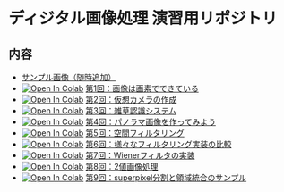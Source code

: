 # ディジタル画像処理 演習用リポジトリ

## 内容
- [サンプル画像（随時追加）](ou_dip/)
- [![Open In Colab](https://colab.research.google.com/assets/colab-badge.svg)](https://colab.research.google.com/github/fumio125/ou_dip/blob/master/ou_dip_01.ipynb) [第1回：画像は画素でできている](ou_dip_01.ipynb)
- [![Open In Colab](https://colab.research.google.com/assets/colab-badge.svg)](https://colab.research.google.com/github/fumio125/ou_dip/blob/master/ou_dip_02.ipynb) [第2回：仮想カメラの作成](ou_dip_02.ipynb)
- [![Open In Colab](https://colab.research.google.com/assets/colab-badge.svg)](https://colab.research.google.com/github/fumio125/ou_dip/blob/master/ou_dip_03.ipynb) [第3回：雑草認識システム](ou_dip_03.ipynb)
- [![Open In Colab](https://colab.research.google.com/assets/colab-badge.svg)](https://colab.research.google.com/github/fumio125/ou_dip/blob/master/ou_dip_04.ipynb) [第4回：パノラマ画像を作ってみよう](ou_dip_04.ipynb)
- [![Open In Colab](https://colab.research.google.com/assets/colab-badge.svg)](https://colab.research.google.com/github/fumio125/ou_dip/blob/master/ou_dip_05.ipynb) [第5回：空間フィルタリング](ou_dip_05.ipynb)
- [![Open In Colab](https://colab.research.google.com/assets/colab-badge.svg)](https://colab.research.google.com/github/fumio125/ou_dip/blob/master/ou_dip_06.ipynb) [第6回：様々なフィルタリング実装の比較](ou_dip_06.ipynb)
- [![Open In Colab](https://colab.research.google.com/assets/colab-badge.svg)](https://colab.research.google.com/github/fumio125/ou_dip/blob/master/ou_dip_07.ipynb) [第7回：Wienerフィルタの実装](ou_dip_07.ipynb)
- [![Open In Colab](https://colab.research.google.com/assets/colab-badge.svg)](https://colab.research.google.com/github/fumio125/ou_dip/blob/master/ou_dip_08.ipynb) [第8回：2値画像処理](ou_dip_08.ipynb)
- [![Open In Colab](https://colab.research.google.com/assets/colab-badge.svg)](https://colab.research.google.com/github/fumio125/ou_dip/blob/master/ou_dip_09.ipynb) [第9回：superpixel分割と領域統合のサンプル](ou_dip_09.ipynb)
<!--
- [![Open In Colab](https://colab.research.google.com/assets/colab-badge.svg)](https://colab.research.google.com/github/fumio125/ou_dip/blob/master/ou_dip_10.ipynb) [第10回：特徴点対応付けと描画（課題提出あり）](ou_dip_10.ipynb)
-->
